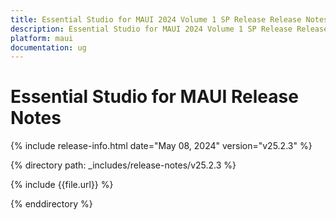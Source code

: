 ```yaml
---
title: Essential Studio for MAUI 2024 Volume 1 SP Release Release Notes  
description: Essential Studio for MAUI 2024 Volume 1 SP Release Release Notes 
platform: maui
documentation: ug
---
```


# Essential Studio for MAUI  Release Notes  

{% include release-info.html date="May 08, 2024"  version="v25.2.3" %}

{% directory path: _includes/release-notes/v25.2.3 %}

{% include {{file.url}} %}

{% enddirectory %}
